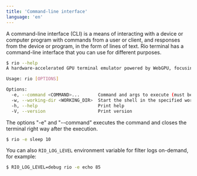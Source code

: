 ```yaml
---
title: 'Command-line interface'
language: 'en'
---
```


A command-line interface (CLI) is a means of interacting with a device or computer program with commands from a user or client, and responses from the device or program, in the form of lines of text. Rio terminal has a command-line interface that you can use for different purposes.

```sh
$ rio --help
A hardware-accelerated GPU terminal emulator powered by WebGPU, focusing to run in desktops and browsers

Usage: rio [OPTIONS]

Options:
  -e, --command <COMMAND>...       Command and args to execute (must be last argument)
  -w, --working-dir <WORKING_DIR>  Start the shell in the specified working directory
  -h, --help                       Print help
  -V, --version                    Print version
```

The options "-e" and "--command" executes the command and closes the terminal right way after the execution.

```sh
$ rio -e sleep 10
```

You can also `RIO_LOG_LEVEL` environment variable for filter logs on-demand, for example:

```sh
$ RIO_LOG_LEVEL=debug rio -e echo 85
```
